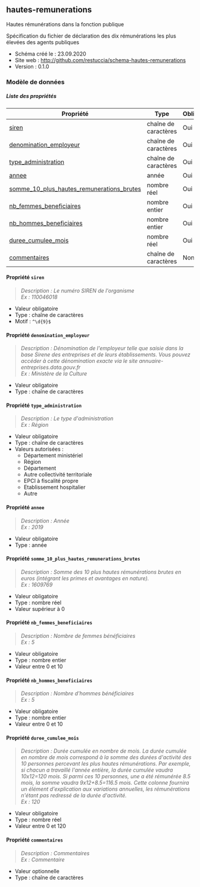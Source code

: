 <MenuSchema />

## hautes-remunerations

Hautes rémunérations dans la fonction publique

Spécification du fichier de déclaration des dix rémunérations les plus élevées des agents publiques

- Schéma créé le : 23.09.2020
- Site web : http://github.com/restuccia/schema-hautes-remunerations
- Version : 0.1.0

### Modèle de données


##### Liste des propriétés

| Propriété | Type | Obligatoire |
| -- | -- | -- |
| [siren](#propriete-siren) | chaîne de caractères  | Oui |
| [denomination_employeur](#propriete-denomination-employeur) | chaîne de caractères  | Oui |
| [type_administration](#propriete-type-administration) | chaîne de caractères  | Oui |
| [annee](#propriete-annee) | année  | Oui |
| [somme_10_plus_hautes_remunerations_brutes](#propriete-somme-10-plus-hautes-remunerations-brutes) | nombre réel  | Oui |
| [nb_femmes_beneficiaires](#propriete-nb-femmes-beneficiaires) | nombre entier  | Oui |
| [nb_hommes_beneficiaires](#propriete-nb-hommes-beneficiaires) | nombre entier  | Oui |
| [duree_cumulee_mois](#propriete-duree-cumulee-mois) | nombre réel  | Oui |
| [commentaires](#propriete-commentaires) | chaîne de caractères  | Non |

#### Propriété `siren`

> *Description : Le numéro SIREN de l'organisme<br/>Ex : 110046018*
- Valeur obligatoire
- Type : chaîne de caractères
- Motif : `^\d{9}$`

#### Propriété `denomination_employeur`

> *Description : Dénomination de l'employeur telle que saisie dans la base Sirene des entreprises et de leurs établissements. Vous pouvez accéder à cette dénomination exacte via le site annuaire-entreprises.data.gouv.fr<br/>Ex : Ministère de la Culture*
- Valeur obligatoire
- Type : chaîne de caractères

#### Propriété `type_administration`

> *Description : Le type d'administration <br/>Ex : Région*
- Valeur obligatoire
- Type : chaîne de caractères
- Valeurs autorisées : 
    - Département ministériel
    - Région
    - Département
    - Autre collectivité territoriale
    - EPCI à fiscalité propre
    - Etablissement hospitalier
    - Autre

#### Propriété `annee`

> *Description : Année<br/>Ex : 2019*
- Valeur obligatoire
- Type : année

#### Propriété `somme_10_plus_hautes_remunerations_brutes`

> *Description : Somme des 10 plus hautes rémunérations brutes en euros (intégrant les primes et avantages en nature).<br/>Ex : 1609769*
- Valeur obligatoire
- Type : nombre réel
- Valeur supérieur à 0

#### Propriété `nb_femmes_beneficiaires`

> *Description : Nombre de femmes bénéficiaires<br/>Ex : 5*
- Valeur obligatoire
- Type : nombre entier
- Valeur entre 0 et 10

#### Propriété `nb_hommes_beneficiaires`

> *Description : Nombre d'hommes bénéficiaires<br/>Ex : 5*
- Valeur obligatoire
- Type : nombre entier
- Valeur entre 0 et 10

#### Propriété `duree_cumulee_mois`

> *Description : Durée cumulée en nombre de mois. La durée cumulée en nombre de mois correspond à la somme des durées d'activité des 10 personnes percevant les plus hautes rémunérations. Par exemple, si chacun a travaillé l'année entière, la durée cumulée vaudra 10x12=120 mois. Si parmi ces 10 personnes, une a été rémunérée 8.5 mois, la somme vaudra 9x12+8.5=116.5 mois. Cette colonne fournira un élément d'explication aux variations annuelles, les rémunérations n'étant pas redressé de la durée d'activité.<br/>Ex : 120*
- Valeur obligatoire
- Type : nombre réel
- Valeur entre 0 et 120

#### Propriété `commentaires`

> *Description : Commentaires<br/>Ex : Commentaire*
- Valeur optionnelle
- Type : chaîne de caractères